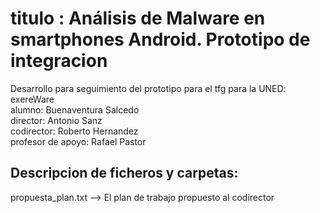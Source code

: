 # titulo : Análisis de Malware en smartphones Android. Prototipo de integracion 
Desarrollo para seguimiento del prototipo para el tfg para la UNED: exereWare  
alumno: Buenaventura Salcedo  
director: Antonio Sanz  
codirector: Roberto Hernandez  
profesor de apoyo: Rafael Pastor  

## Descripcion de ficheros y carpetas:  
propuesta_plan.txt --> El plan de trabajo propuesto al codirector
